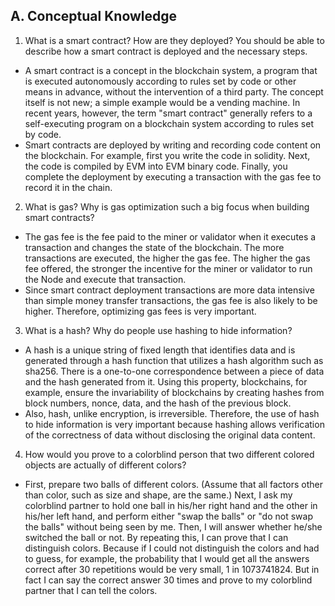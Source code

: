 ## A. Conceptual Knowledge
1. What is a smart contract? How are they deployed? You should be able to describe how a smart contract is deployed and the necessary steps. 

- A smart contract is a concept in the blockchain system, a program that is executed autonomously according to rules set by code or other means in advance, without the intervention of a third party. The concept itself is not new; a simple example would be a vending machine. In recent years, however, the term "smart contract" generally refers to a self-executing program on a blockchain system according to rules set by code.
- Smart contracts are deployed by writing and recording code content on the blockchain. For example, first you write the code in solidity. Next, the code is compiled by EVM into EVM binary code. Finally, you complete the deployment by executing a transaction with the gas fee to record it in the chain.

2. What is gas? Why is gas optimization such a big focus when building smart contracts?

- The gas fee is the fee paid to the miner or validator when it executes a transaction and changes the state of the blockchain. The more transactions are executed, the higher the gas fee. The higher the gas fee offered, the stronger the incentive for the miner or validator to run the Node and execute that transaction.
- Since smart contract deployment transactions are more data intensive than simple money transfer transactions, the gas fee is also likely to be higher. Therefore, optimizing gas fees is very important.

3. What is a hash? Why do people use hashing to hide information?

- A hash is a unique string of fixed length that identifies data and is generated through a hash function that utilizes a hash algorithm such as sha256. There is a one-to-one correspondence between a piece of data and the hash generated from it. Using this property, blockchains, for example, ensure the invariability of blockchains by creating hashes from block numbers, nonce, data, and the hash of the previous block.
- Also, hash, unlike encryption, is irreversible. Therefore, the use of hash to hide information is very important because hashing allows verification of the correctness of data without disclosing the original data content.

4. How would you prove to a colorblind person that two different colored objects are actually of different colors?

- First, prepare two balls of different colors. (Assume that all factors other than color, such as size and shape, are the same.)
Next, I ask my colorblind partner to hold one ball in his/her right hand and the other in his/her left hand, and perform either "swap the balls" or "do not swap the balls" without being seen by me.
Then, I will answer whether he/she switched the ball or not.
By repeating this, I can prove that I can distinguish colors. 
Because if I could not distinguish the colors and had to guess, for example, the probability that I would get all the answers correct after 30 repetitions would be very small, 1 in 1073741824. 
But in fact I can say the correct answer 30 times and prove to my colorblind partner that I can tell the colors.


